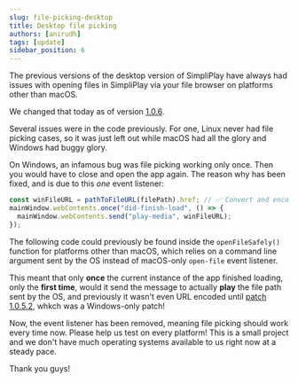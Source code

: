 ```yaml
---
slug: file-picking-desktop
title: Desktop file picking
authors: [anirudh]
tags: [update]
sidebar_position: 6
---
```

The previous versions of the desktop version of SimpliPlay have always
had issues with opening files in SimpliPlay via your file browser
on platforms other than macOS.

We changed that today as of version [1.0.6](https://github.com/A-Star100/simpliplay-desktop/releases/tag/release-1.0.6).

<!-- truncate -->
Several issues were in the code previously.
For one, Linux never had file picking cases, so it was just left out while macOS had all the glory and Windows had buggy glory.

On Windows, an infamous bug was file picking working only once. Then you would have to close and open the app again.
The reason why has been fixed, and is due to this *one* event listener:

```js
const winFileURL = pathToFileURL(filePath).href; // ✅ Convert and encode file path
mainWindow.webContents.once("did-finish-load", () => {
  mainWindow.webContents.send("play-media", winFileURL);
});
```

The following code could previously be found inside the
`openFileSafely()` function for platforms other than macOS, which relies on a command line argument
sent by the OS instead of macOS-only `open-file` event listener.

This meant that only **once** the current instance of the app finished loading,
only the **first time**, would it send the message to actually **play** the
file path sent by the OS, and previously it wasn't even URL encoded until [patch 1.0.5.2](https://github.com/A-Star100/simpliplay-desktop/releases/tag/release-1.0.5.2-win), whkch was a Windows-only patch!

Now, the event listener has been removed, meaning file picking should work every time now.
Please help us test on every platform! This is a small project and we don't have much operating systems available to us
right now at a steady pace.

Thank you guys!